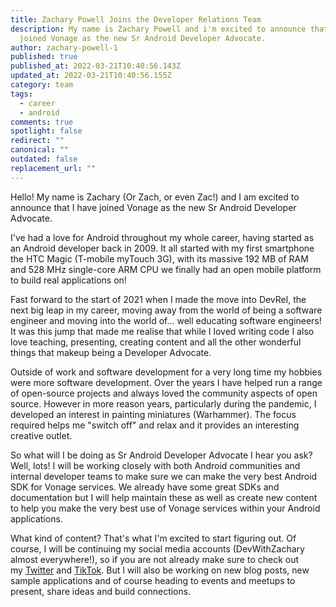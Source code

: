 ```yaml
---
title: Zachary Powell Joins the Developer Relations Team
description: My name is Zachary Powell and i'm excited to announce that I have
  joined Vonage as the new Sr Android Developer Advocate.
author: zachary-powell-1
published: true
published_at: 2022-03-21T10:40:56.143Z
updated_at: 2022-03-21T10:40:56.155Z
category: team
tags:
  - career
  - android
comments: true
spotlight: false
redirect: ""
canonical: ""
outdated: false
replacement_url: ""
---
```

Hello! My name is Zachary (Or Zach, or even Zac!) and I am excited to announce that I have joined Vonage as the new Sr Android Developer Advocate.

I've had a love for Android throughout my whole career, having started as an Android developer back in 2009. It all started with my first smartphone the HTC Magic (T-mobile myTouch 3G), with its massive 192 MB of RAM and 528 MHz single-core ARM CPU we finally had an open mobile platform to build real applications on!

Fast forward to the start of 2021 when I made the move into DevRel, the next big leap in my career, moving away from the world of being a software engineer and moving into the world of... well educating software engineers! It was this jump that made me realise that while I loved writing code I also love teaching, presenting, creating content and all the other wonderful things that makeup being a Developer Advocate.

Outside of work and software development for a very long time my hobbies were more software development. Over the years I have helped run a range of open-source projects and always loved the community aspects of open source. However in more reason years, particularly during the pandemic, I developed an interest in painting miniatures (Warhammer). The focus required helps me "switch off" and relax and it provides an interesting creative outlet.

So what will I be doing as Sr Android Developer Advocate I hear you ask? Well, lots! I will be working closely with both Android communities and internal developer teams to make sure we can make the very best Android SDK for Vonage services. We already have some great SDKs and documentation but I will help maintain these as well as create new content to help you make the very best use of Vonage services within your Android applications.

What kind of content? That's what I'm excited to start figuring out. Of course, I will be continuing my social media accounts (DevWithZachary almost everywhere!), so if you are not already make sure to check out my [Twitter](https://twitter.com/devwithzachary) and [TikTok](https://www.tiktok.com/@devwithzachary). But I will also be working on new blog posts, new sample applications and of course heading to events and meetups to present, share ideas and build connections.